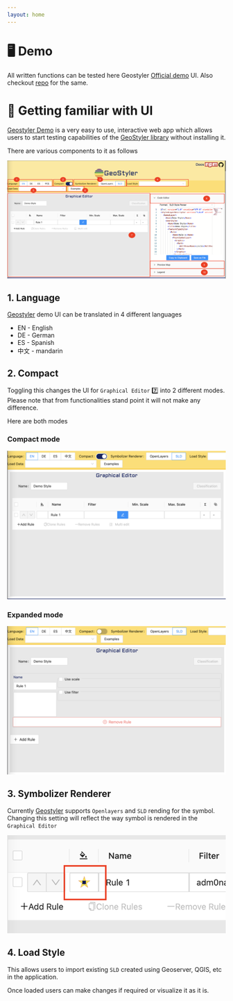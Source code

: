 ```yaml
---
layout: home
---
```

# 🖥️ Demo

All written functions can be tested here Geostyler [Official demo](https://geostyler.github.io/geostyler-demo/) UI. Also checkout [repo](https://github.com/geostyler/geostyler-demo) for the same.

# 🎨 Getting familiar with UI

[Geostyler Demo](https://geostyler.github.io/geostyler-demo/) is a very easy to use, interactive web app which allows users to start testing capabilities of the [GeoStyler library](https://github.com/geostyler/geostyler) without installing it.

There are various components to it as follows 

![demo]( images/demo.png "demo")

## 1. Language

[Geostyler](https://geostyler.org/) demo UI can be translated in 4 different languages 

- EN - English
- DE - German
- ES - Spanish
- 中文 - mandarin

## 2. Compact

Toggling this changes the UI for `Graphical Editor` 7️⃣ into 2 different modes. Please note that from functionalities stand point it will not make any difference. 

Here are both modes

### Compact mode

![compact]( images/compact.png "compact")

### Expanded mode

![expand]( images/expanded.png "expand")

## 3. Symbolizer Renderer

Currently [Geostyler](https://geostyler.org/) supports `Openlayers` and `SLD` rending for the symbol. Changing this setting will reflect the way symbol is rendered in the `Graphical Editor`

![renderer]( images/renderer.png "renderer")

## 4. Load Style

This allows users to import existing `SLD` created using Geoserver, QGIS, etc in the application. 

Once loaded users can make changes if required or visualize it as it is. 
